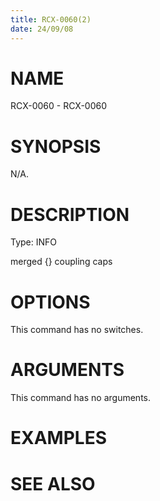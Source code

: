 ```yaml
---
title: RCX-0060(2)
date: 24/09/08
---
```


# NAME

RCX-0060 - RCX-0060

# SYNOPSIS

N/A.

# DESCRIPTION

Type: INFO

merged {} coupling caps

# OPTIONS

This command has no switches.

# ARGUMENTS

This command has no arguments.

# EXAMPLES

# SEE ALSO
